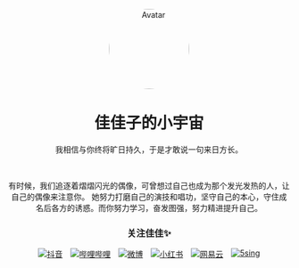 <p align="center">
  <a href="https://jiajiazi.cc" target="_blank" rel="noopener noreferrer">
    <img width="144" height="144" style="border-radius: 50%" src="https://cdn.jsdelivr.net/gh/jiajiajia-zz/.github@main/profile/static/avatar.png" alt="Avatar">
  </a>
</p>

<h1 align="center"/>佳佳子的小宇宙</h1>

<p align="center">
我相信与你终将旷日持久，于是才敢说一句来日方长。
</p>

<br/>

<p align="center">
有时候，我们追逐着熠熠闪光的偶像，可曾想过自己也成为那个发光发热的人，让自己的偶像来注意你。
她努力打磨自己的演技和唱功，坚守自己的本心，守住成名后各方的诱惑。而你努力学习，奋发图强，努力精进提升自己。
</p>

<h3 align="center">
关注佳佳✨
</h3>

<div style="display: flex; gap: 1em; justify-content: center;">
  <a href="https://www.douyin.com/user/MS4wLjABAAAA0AiK9Q4FlkTxKHo-b6Vi1ckA2Ybq-WNgJ-b5xXlULtI" target="_blank" rel="noopener noreferrer">
    <img src="https://cdn.jsdelivr.net/gh/jiajiajia-zz/.github@main/profile/static/douyin.svg" alt="抖音">
  </a>
  <a href="https://space./bilibili.com/18429568" target="_blank" rel="noopener noreferrer">
    <img src="https://cdn.jsdelivr.net/gh/jiajiajia-zz/.github@main/profile/static/bilibili.svg" alt="哔哩哔哩">
  </a>
  <a href="https://weibo.com/u/6201382716" target="_blank" rel="noopener noreferrer">
    <img src="https://cdn.jsdelivr.net/gh/jiajiajia-zz/.github@main/profile/static/weibo.svg" alt="微博">
  </a>
  <a href="https://www.xiaohongshu.com/user/profile/58e8b3b66a6a696804f89bb3" target="_blank" rel="noopener noreferrer">
    <img src="https://cdn.jsdelivr.net/gh/jiajiajia-zz/.github@main/profile/static/xiaohongshu.svg" alt="小红书">
  </a>
  <a href="https://music.163.com/#/artist?id=12799211" target="_blank" rel="noopener noreferrer">
    <img src="https://cdn.jsdelivr.net/gh/jiajiajia-zz/.github@main/profile/static/netease_cloud.svg" alt="网易云">
  </a>
  <a href="https://5sing.kugou.com/62584043/default.html" target="_blank" rel="noopener noreferrer">
    <img src="https://cdn.jsdelivr.net/gh/jiajiajia-zz/.github@main/profile/static/5sing.svg" alt="5sing">
  </a>
</div>
